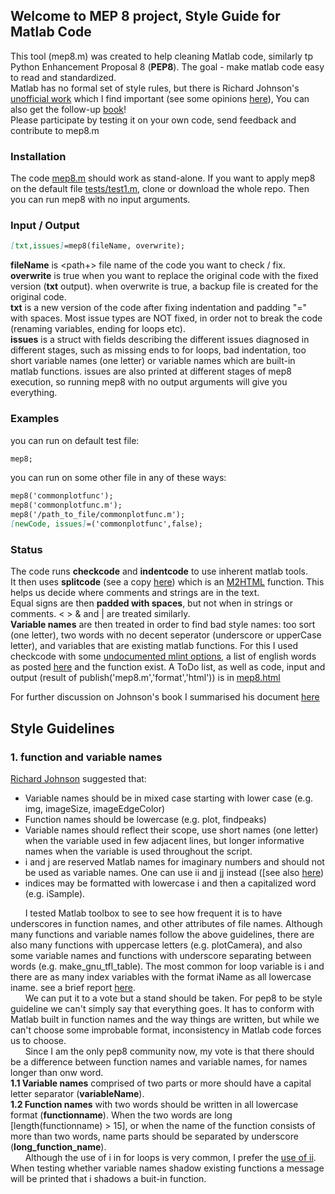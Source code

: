 ## Welcome to MEP 8 project, Style Guide for Matlab Code
This tool (mep8.m) was created to help cleaning Matlab code, similarly tp Python Enhancement Proposal 8 (**PEP8**).
 The goal - make matlab code easy to read and standardized.  
Matlab has no formal set of style rules, but there is Richard Johnson's [unofficial work](http://www.datatool.com/downloads/matlab_style_guidelines.pdf) which I find important (see some opinions [here](https://stackoverflow.com/questions/17453244/modern-matlab-codestyle-what-is-missing)), You can also get the follow-up [book](https://www.amazon.com/Elements-MATLAB-Style-Richard-Johnson/dp/0521732581)!  
Please participate by testing it on your own code, send feedback and contribute to mep8.m

### Installation
The code [mep8.m](https://github.com/yuval-harpaz/mep8/blob/master/mep8.m) should work as stand-alone. If you want to apply mep8 on the default file [tests/test1.m](https://github.com/yuval-harpaz/mep8/blob/master/tests/test1.m), clone or download the whole repo. Then you can run mep8 with no input arguments.

### Input / Output
```markdown
[txt,issues]=mep8(fileName, overwrite);
```
**fileName** is <path+> file name of the code you want to check / fix.  
**overwrite** is true when you want to replace the original code with the fixed version (**txt** output). when overwrite is true, a backup file is created for the original code.  
**txt** is a new version of the code after fixing indentation and padding "=" with spaces. Most issue types are NOT fixed, in order not to break the code (renaming variables, ending for loops etc).  
**issues** is a struct with fields describing the different issues diagnosed in different stages, such as missing ends to for loops, bad indentation, too short variable names (one letter) or variable names which are built-in matlab functions. issues are also printed at different stages of mep8 execution, so running mep8 with no output arguments will give you everything.


### Examples
you can run on default test file:
```markdown
mep8;
```
you can run on some other file in any of these ways:
```markdown
mep8('commonplotfunc');
mep8('commonplotfunc.m');
mep8('/path_to_file/commonplotfunc.m');
[newCode, issues]=('commonplotfunc',false);
```
### Status
The code runs **checkcode** and **indentcode** to use inherent matlab tools.  
It then uses **splitcode** (see a copy [here](https://github.com/pdollar/toolbox/blob/master/external/m2html/private/splitcode.m)) which is an [M2HTML](https://www.artefact.tk/software/matlab/m2html/) function. This helps us decide where comments and strings are in the text.  
Equal signs are then **padded with spaces**, but not when in strings or comments. < > & and | are treated similarly.  
**Variable names** are then treated in order to find bad style names: too sort (one letter), two words with no decent seperator (underscore or upperCase letter), and variables that are existing matlab functions. For this I used checkcode with some [undocumented mlint options](http://undocumentedmatlab.com/blog/parsing-mlint-code-analyzer-output), a list of english words as posted [here](https://raw.githubusercontent.com/first20hours/google-10000-english/master/google-10000-english.txt) and the function exist.
A ToDo list, as well as code, input and output (result of publish('mep8.m','format','html')) is in [mep8.html](https://yuval-harpaz.github.io/mep8/html/mep8.html)  
  
  For further discussion on Johnson's book I summarised his document [here](https://github.com/yuval-harpaz/mep8/blob/master/Johnson_style.md)

## Style Guidelines
### 1. function and variable names
[Richard Johnson](http://www.datatool.com/downloads/matlab_style_guidelines.pdf) suggested that:
* Variable names should be in mixed case starting with lower case (e.g. img, imageSize, imageEdgeColor)
* Function names should be lowercase (e.g. plot, findpeaks)
* Variable names should reflect their scope, use short names (one letter) when the variable used in few adjacent lines, but longer informative names when the variable is used throughout the script.
* i and j are reserved Matlab names for imaginary numbers and should not be used as variable names. One can use ii and jj instead ([see also [here](https://stackoverflow.com/questions/14790740/using-i-and-j-as-variables-in-matlab))
* indices may be formatted with lowercase i and then a capitalized word (e.g. iSample).  

&nbsp;&nbsp;&nbsp;&nbsp;&nbsp;&nbsp;I tested Matlab toolbox to see to see how frequent it is to have underscores in function names, and other attributes of file names. Although many functions and variable names follow the above guidelines, there are also many functions with uppercase letters  (e.g. plotCamera), and also some variable names and functions with underscore separating between words (e.g. make_gnu_tfl_table). The most common for loop variable is i and there are as many index variables with the format iName as all lowercase iname. see a brief report [here](html/statistics.html).  
&nbsp;&nbsp;&nbsp;&nbsp;&nbsp;&nbsp;We can put it to a vote but a stand should be taken. For pep8 to be style guideline we can't simply say that everything goes. It has to conform with Matlab built in function names and the way things are written, but while we can't choose some improbable format, inconsistency in Matlab code forces us to choose.  
&nbsp;&nbsp;&nbsp;&nbsp;&nbsp;&nbsp;Since I am the only pep8 community now, my vote is that there should be a difference between function names and variable names, for names longer than onw word.  
**1.1 Variable names** comprised of two parts or more should have a capital letter separator (**variableName**).  
**1.2 Function names** with two words should be written in all lowercase format (**functionname**). When the two words are long [length(functionname) > 15], or when the name of the function consists of more than two words, name parts should be separated by underscore (**long_function_name**).  
&nbsp;&nbsp;&nbsp;&nbsp;&nbsp;&nbsp;Although the use of i in for loops is very common, I prefer the [use of ii](https://stackoverflow.com/questions/14790740/using-i-and-j-as-variables-in-matlab). When testing whether variable names shadow existing functions a message will be printed that i shadows a buit-in function.  



